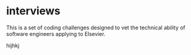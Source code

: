 # interviews
This is a set of coding challenges designed to vet the technical ability of software engineers applying to Elsevier.

hijhkj
